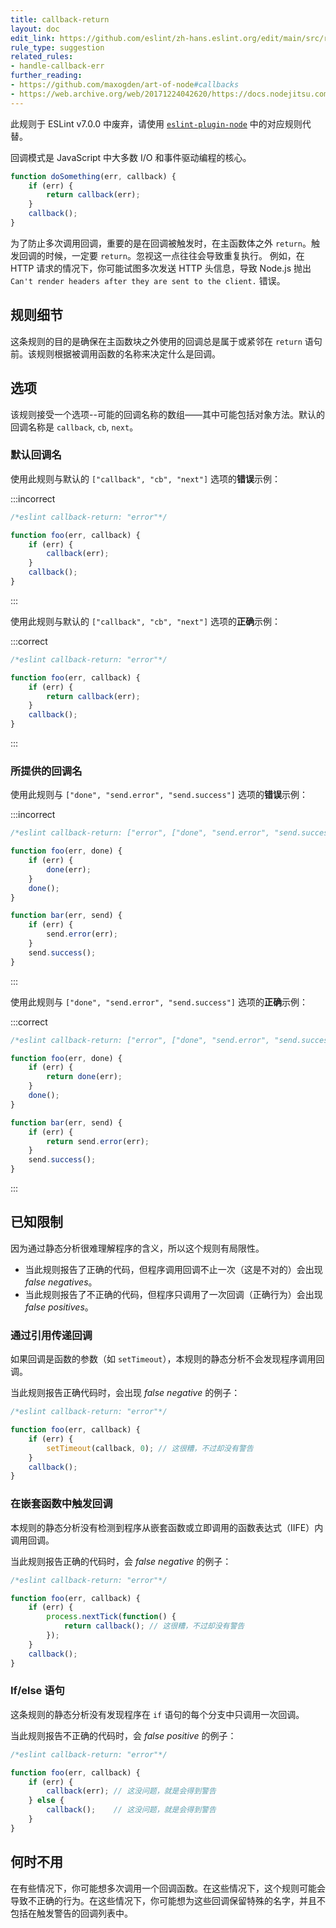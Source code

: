 ```yaml
---
title: callback-return
layout: doc
edit_link: https://github.com/eslint/zh-hans.eslint.org/edit/main/src/rules/callback-return.md
rule_type: suggestion
related_rules:
- handle-callback-err
further_reading:
- https://github.com/maxogden/art-of-node#callbacks
- https://web.archive.org/web/20171224042620/https://docs.nodejitsu.com/articles/errors/what-are-the-error-conventions/
---
```


此规则于 ESLint v7.0.0 中废弃，请使用 [`eslint-plugin-node`](https://github.com/mysticatea/eslint-plugin-node) 中的对应规则代替。

回调模式是 JavaScript 中大多数 I/O 和事件驱动编程的核心。

```js
function doSomething(err, callback) {
    if (err) {
        return callback(err);
    }
    callback();
}
```

为了防止多次调用回调，重要的是在回调被触发时，在主函数体之外 `return`。触发回调的时候，一定要 `return`。忽视这一点往往会导致重复执行。
例如，在 HTTP 请求的情况下，你可能试图多次发送 HTTP 头信息，导致 Node.js 抛出 `Can't render headers after they are sent to the client.` 错误。

## 规则细节

这条规则的目的是确保在主函数块之外使用的回调总是属于或紧邻在 `return` 语句前。该规则根据被调用函数的名称来决定什么是回调。

## 选项

该规则接受一个选项--可能的回调名称的数组——其中可能包括对象方法。默认的回调名称是 `callback`, `cb`, `next`。

### 默认回调名

使用此规则与默认的 `["callback", "cb", "next"]` 选项的**错误**示例：

:::incorrect

```js
/*eslint callback-return: "error"*/

function foo(err, callback) {
    if (err) {
        callback(err);
    }
    callback();
}
```

:::

使用此规则与默认的 `["callback", "cb", "next"]` 选项的**正确**示例：

:::correct

```js
/*eslint callback-return: "error"*/

function foo(err, callback) {
    if (err) {
        return callback(err);
    }
    callback();
}
```

:::

### 所提供的回调名

使用此规则与 `["done", "send.error", "send.success"]` 选项的**错误**示例：

:::incorrect

```js
/*eslint callback-return: ["error", ["done", "send.error", "send.success"]]*/

function foo(err, done) {
    if (err) {
        done(err);
    }
    done();
}

function bar(err, send) {
    if (err) {
        send.error(err);
    }
    send.success();
}
```

:::

使用此规则与 `["done", "send.error", "send.success"]` 选项的**正确**示例：

:::correct

```js
/*eslint callback-return: ["error", ["done", "send.error", "send.success"]]*/

function foo(err, done) {
    if (err) {
        return done(err);
    }
    done();
}

function bar(err, send) {
    if (err) {
        return send.error(err);
    }
    send.success();
}
```

:::

## 已知限制

因为通过静态分析很难理解程序的含义，所以这个规则有局限性。

* 当此规则报告了正确的代码，但程序调用回调不止一次（这是不对的）会出现 *false negatives*。
* 当此规则报告了不正确的代码，但程序只调用了一次回调（正确行为）会出现 *false positives*。

### 通过引用传递回调

如果回调是函数的参数（如 `setTimeout`），本规则的静态分析不会发现程序调用回调。

当此规则报告正确代码时，会出现 *false negative* 的例子：

```js
/*eslint callback-return: "error"*/

function foo(err, callback) {
    if (err) {
        setTimeout(callback, 0); // 这很糟，不过却没有警告
    }
    callback();
}
```

### 在嵌套函数中触发回调

本规则的静态分析没有检测到程序从嵌套函数或立即调用的函数表达式（IIFE）内调用回调。

当此规则报告正确的代码时，会 *false negative* 的例子：

```js
/*eslint callback-return: "error"*/

function foo(err, callback) {
    if (err) {
        process.nextTick(function() {
            return callback(); // 这很糟，不过却没有警告
        });
    }
    callback();
}
```

### If/else 语句

这条规则的静态分析没有发现程序在 `if` 语句的每个分支中只调用一次回调。

当此规则报告不正确的代码时，会 *false positive* 的例子：

```js
/*eslint callback-return: "error"*/

function foo(err, callback) {
    if (err) {
        callback(err); // 这没问题，就是会得到警告
    } else {
        callback();    // 这没问题，就是会得到警告
    }
}
```

## 何时不用

在有些情况下，你可能想多次调用一个回调函数。在这些情况下，这个规则可能会导致不正确的行为。在这些情况下，你可能想为这些回调保留特殊的名字，并且不包括在触发警告的回调列表中。
